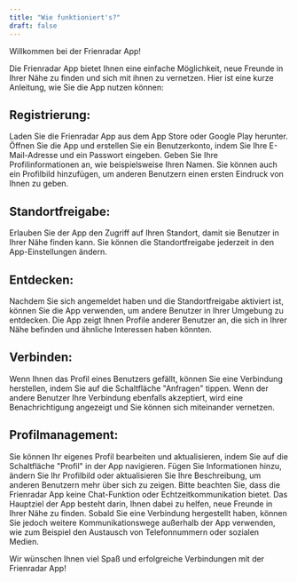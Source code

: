 ```yaml
---
title: "Wie funktioniert's?"
draft: false
---
```


Willkommen bei der Frienradar App!

Die Frienradar App bietet Ihnen eine einfache Möglichkeit, neue Freunde in Ihrer Nähe zu finden und sich mit ihnen zu vernetzen. Hier ist eine kurze Anleitung, wie Sie die App nutzen können:

## Registrierung:
Laden Sie die Frienradar App aus dem App Store oder Google Play herunter.
Öffnen Sie die App und erstellen Sie ein Benutzerkonto, indem Sie Ihre E-Mail-Adresse und ein Passwort eingeben.
Geben Sie Ihre Profilinformationen an, wie beispielsweise Ihren Namen. Sie können auch ein Profilbild hinzufügen, um anderen Benutzern einen ersten Eindruck von Ihnen zu geben.

## Standortfreigabe:
Erlauben Sie der App den Zugriff auf Ihren Standort, damit sie Benutzer in Ihrer Nähe finden kann.
Sie können die Standortfreigabe jederzeit in den App-Einstellungen ändern.

## Entdecken:
Nachdem Sie sich angemeldet haben und die Standortfreigabe aktiviert ist, können Sie die App verwenden, um andere Benutzer in Ihrer Umgebung zu entdecken.
Die App zeigt Ihnen Profile anderer Benutzer an, die sich in Ihrer Nähe befinden und ähnliche Interessen haben könnten.

## Verbinden:
Wenn Ihnen das Profil eines Benutzers gefällt, können Sie eine Verbindung herstellen, indem Sie auf die Schaltfläche "Anfragen" tippen.
Wenn der andere Benutzer Ihre Verbindung ebenfalls akzeptiert, wird eine Benachrichtigung angezeigt und Sie können sich miteinander vernetzen.

## Profilmanagement:
Sie können Ihr eigenes Profil bearbeiten und aktualisieren, indem Sie auf die Schaltfläche "Profil" in der App navigieren.
Fügen Sie Informationen hinzu, ändern Sie Ihr Profilbild oder aktualisieren Sie Ihre Beschreibung, um anderen Benutzern mehr über sich zu zeigen.
Bitte beachten Sie, dass die Frienradar App keine Chat-Funktion oder Echtzeitkommunikation bietet. Das Hauptziel der App besteht darin, Ihnen dabei zu helfen, neue Freunde in Ihrer Nähe zu finden. Sobald Sie eine Verbindung hergestellt haben, können Sie jedoch weitere Kommunikationswege außerhalb der App verwenden, wie zum Beispiel den Austausch von Telefonnummern oder sozialen Medien.

Wir wünschen Ihnen viel Spaß und erfolgreiche Verbindungen mit der Frienradar App!
